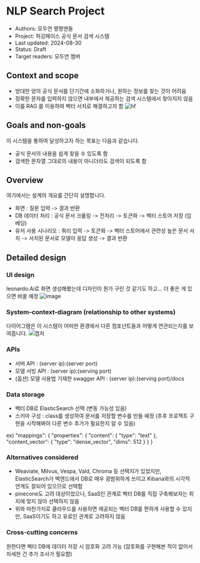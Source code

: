 # NLP Search Project
- Authors: 모두연 짱짱맨들
- Project: 허깅페이스 공식 문서 검색 시스템 
- Last updated: 2024-08-30
- Status: Draft 
- Target readers: 모두연 멤버

## Context and scope
- 방대한 양의 공식 문서를 단기간에 소화하거나, 원하는 정보를 찾는 것이 어려움
- 정확한 문자를 입력하지 않으면 내부에서 제공하는 검색 시스템에서 찾아지지 않음
- 이를 RAG 를 이용하여 벡터 서치로 해결하고자 함
![hf](https://github.com/user-attachments/assets/64863c2d-c73c-4a78-ae8e-1e72e0b53b26)

## Goals and non-goals
이 시스템을 통하여 달성하고자 하는 목표는 다음과 같습니다.
- 공식 문서의 내용을 쉽게 찾을 수 있도록 함
- 검색한 문자열 그대로의 내용이 아니더라도 검색이 되도록 함

## Overview
여기에서는 설계의 개요를 간단히 설명합니다.
- 화면 : 질문 입력 -> 결과 반환
- DB 데이터 처리 : 공식 문서 크롤링  -> 전처리 -> 토큰화 -> 벡터 스토어 저장 (임베딩) 
- 유저 사용 시나리오 : 쿼리 입력 -> 토큰화 -> 벡터 스토어에서 관련성 높은 문서 서치 -> 서치된 문서로 모델이 응답 생성 -> 결과 반환

## Detailed design
### UI design
leonardo.Ai로 화면 생성해봤는데 디자인이 뭔가 구린 것 같기도 하고… 더 좋은 게 있으면 바꿀 예정 
![image](https://github.com/user-attachments/assets/b15142c0-b18c-4a48-a4ee-6b9bd42cfc46)

### System-context-diagram (relationship to other systems)
다이어그램은 이 시스템이 어떠한 환경에서 다른 컴포넌트들과 어떻게 연관되는지를 보여줍니다.
![캡처](https://github.com/user-attachments/assets/86c37da6-b317-44c0-ac6b-4df42b003eb1)

### APIs
- 서버 API : (server ip):(server port) 
- 모델 서빙 API : (server ip):(serving port) 
- (옵션) 모델 사용법 기재한  swagger API : (server ip):(serving port)/docs 

### Data storage
- 벡터 DB로 ElasticSearch 선택 (변동 가능성 있음) 
- 스키마 구성 : class를 생성하여 문서를 저장할 변수를 만들 예정 (추후 프로젝트 구현을 시작해봐야 다른 변수 추가가 필요한지 알 수 있음) 

ex)
"mappings": {
        "properties": {
            "content": {
                "type": "text"
            },
            "content_vector": {
                "type": "dense_vector",
                "dims": 512
            }
        }
    }

### Alternatives considered
- Weaviate, Milvus, Vespa, Vald, Chroma 등 선택지가 있었지만, ElasticSearch가 벡엔드에서 DB로 매우 광범위하게 쓰이고 Kibana와의 시각적 연계도 잘되어 있으므로 선택함
- pinecone도 고려 대상이었으나, SaaS인 관계로 벡터 DB를 직접 구축해보자는 취지에 맞지 않아 선택하지 않음
- 위와 마찬가지로 클라우드를 사용하면 제공되는 벡터 DB를 편하게 사용할 수 있지만, SaaS이기도 하고 유료인 관계로 고려하지 않음 

### Cross-cutting concerns
원한다면 벡터 DB에 데이터 저장 시 암호화 고려 가능 
(암호화를 구현해본 적이 없어서 자세한 건 추가 조사가 필요함)
